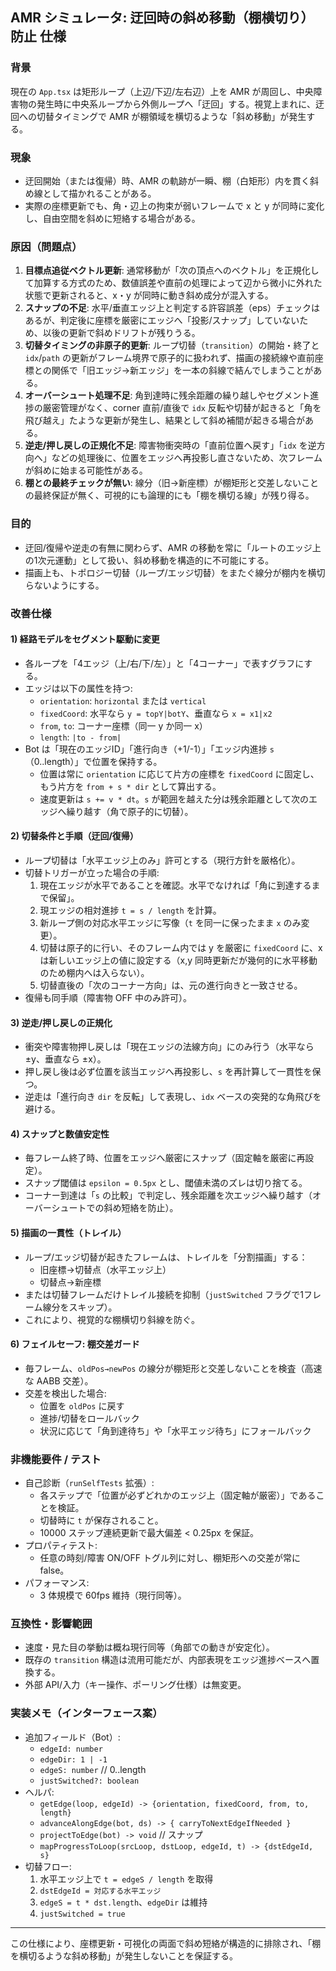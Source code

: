 ## AMR シミュレータ: 迂回時の斜め移動（棚横切り）防止 仕様

### 背景
現在の `App.tsx` は矩形ループ（上辺/下辺/左右辺）上を AMR が周回し、中央障害物の発生時に中央系ループから外側ループへ「迂回」する。視覚上まれに、迂回への切替タイミングで AMR が棚領域を横切るような「斜め移動」が発生する。

### 現象
- 迂回開始（または復帰）時、AMR の軌跡が一瞬、棚（白矩形）内を貫く斜め線として描かれることがある。
- 実際の座標更新でも、角・辺上の拘束が弱いフレームで x と y が同時に変化し、自由空間を斜めに短絡する場合がある。

### 原因（問題点）
1. **目標点追従ベクトル更新**: 通常移動が「次の頂点へのベクトル」を正規化して加算する方式のため、数値誤差や直前の処理によって辺から微小に外れた状態で更新されると、x・y が同時に動き斜め成分が混入する。
2. **スナップの不足**: 水平/垂直エッジ上と判定する許容誤差（eps）チェックはあるが、判定後に座標を厳密にエッジへ「投影/スナップ」していないため、以後の更新で斜めドリフトが残りうる。
3. **切替タイミングの非原子的更新**: ループ切替（`transition`）の開始・終了と `idx`/`path` の更新がフレーム境界で原子的に扱われず、描画の接続線や直前座標との関係で「旧エッジ→新エッジ」を一本の斜線で結んでしまうことがある。
4. **オーバーシュート処理不足**: 角到達時に残余距離の繰り越しやセグメント進捗の厳密管理がなく、corner 直前/直後で `idx` 反転や切替が起きると「角を飛び越え」たような更新が発生し、結果として斜め補間が起きる場合がある。
5. **逆走/押し戻しの正規化不足**: 障害物衝突時の「直前位置へ戻す」「`idx` を逆方向へ」などの処理後に、位置をエッジへ再投影し直さないため、次フレームが斜めに始まる可能性がある。
6. **棚との最終チェックが無い**: 線分（旧→新座標）が棚矩形と交差しないことの最終保証が無く、可視的にも論理的にも「棚を横切る線」が残り得る。

### 目的
- 迂回/復帰や逆走の有無に関わらず、AMR の移動を常に「ルートのエッジ上の1次元運動」として扱い、斜め移動を構造的に不可能にする。
- 描画上も、トポロジー切替（ループ/エッジ切替）をまたぐ線分が棚内を横切らないようにする。

### 改善仕様

#### 1) 経路モデルをセグメント駆動に変更
- 各ループを「4エッジ（上/右/下/左）」と「4コーナー」で表すグラフにする。
- エッジは以下の属性を持つ:
  - `orientation`: `horizontal` または `vertical`
  - `fixedCoord`: 水平なら `y = topY|botY`、垂直なら `x = x1|x2`
  - `from`, `to`: コーナー座標（同一 y か同一 x）
  - `length`: `|to - from|`
- Bot は「現在のエッジID」「進行向き（+1/-1）」「エッジ内進捗 `s`（0..length）」で位置を保持する。
  - 位置は常に `orientation` に応じて片方の座標を `fixedCoord` に固定し、もう片方を `from + s * dir` として算出する。
  - 速度更新は `s += v * dt`。`s` が範囲を越えた分は残余距離として次のエッジへ繰り越す（角で原子的に切替）。

#### 2) 切替条件と手順（迂回/復帰）
- ループ切替は「水平エッジ上のみ」許可とする（現行方針を厳格化）。
- 切替トリガーが立った場合の手順:
  1. 現在エッジが水平であることを確認。水平でなければ「角に到達するまで保留」。
  2. 現エッジの相対進捗 `t = s / length` を計算。
  3. 新ループ側の対応水平エッジに写像（`t` を同一に保ったまま `x` のみ変更）。
  4. 切替は原子的に行い、そのフレーム内では y を厳密に `fixedCoord` に、x は新しいエッジ上の値に設定する（x,y 同時更新だが幾何的に水平移動のため棚内へは入らない）。
  5. 切替直後の「次のコーナー方向」は、元の進行向きと一致させる。
- 復帰も同手順（障害物 OFF 中のみ許可）。

#### 3) 逆走/押し戻しの正規化
- 衝突や障害物押し戻しは「現在エッジの法線方向」にのみ行う（水平なら ±y、垂直なら ±x）。
- 押し戻し後は必ず位置を該当エッジへ再投影し、`s` を再計算して一貫性を保つ。
- 逆走は「進行向き `dir` を反転」して表現し、`idx` ベースの突発的な角飛びを避ける。

#### 4) スナップと数値安定性
- 毎フレーム終了時、位置をエッジへ厳密にスナップ（固定軸を厳密に再設定）。
- スナップ閾値は `epsilon = 0.5px` とし、閾値未満のズレは切り捨てる。
- コーナー到達は「`s` の比較」で判定し、残余距離を次エッジへ繰り越す（オーバーシュートでの斜め短絡を防止）。

#### 5) 描画の一貫性（トレイル）
- ループ/エッジ切替が起きたフレームは、トレイルを「分割描画」する：
  - 旧座標→切替点（水平エッジ上）
  - 切替点→新座標
- または切替フレームだけトレイル接続を抑制（`justSwitched` フラグで1フレーム線分をスキップ）。
- これにより、視覚的な棚横切り斜線を防ぐ。

#### 6) フェイルセーフ: 棚交差ガード
- 毎フレーム、`oldPos→newPos` の線分が棚矩形と交差しないことを検査（高速な AABB 交差）。
- 交差を検出した場合:
  - 位置を `oldPos` に戻す
  - 進捗/切替をロールバック
  - 状況に応じて「角到達待ち」や「水平エッジ待ち」にフォールバック

### 非機能要件 / テスト
- 自己診断（`runSelfTests` 拡張）:
  - 各ステップで「位置が必ずどれかのエッジ上（固定軸が厳密）」であることを検証。
  - 切替時に `t` が保存されること。
  - 10000 ステップ連続更新で最大偏差 < 0.25px を保証。
- プロパティテスト:
  - 任意の時刻/障害 ON/OFF トグル列に対し、棚矩形への交差が常に false。
- パフォーマンス:
  - 3 体規模で 60fps 維持（現行同等）。

### 互換性・影響範囲
- 速度・見た目の挙動は概ね現行同等（角部での動きが安定化）。
- 既存の `transition` 構造は流用可能だが、内部表現をエッジ進捗ベースへ置換する。
- 外部 API/入力（キー操作、ポーリング仕様）は無変更。

### 実装メモ（インターフェース案）
- 追加フィールド（Bot）:
  - `edgeId: number`
  - `edgeDir: 1 | -1`
  - `edgeS: number`  // 0..length
  - `justSwitched?: boolean`
- ヘルパ:
  - `getEdge(loop, edgeId) -> {orientation, fixedCoord, from, to, length}`
  - `advanceAlongEdge(bot, ds) -> { carryToNextEdgeIfNeeded }`
  - `projectToEdge(bot) -> void`  // スナップ
  - `mapProgressToLoop(srcLoop, dstLoop, edgeId, t) -> {dstEdgeId, s}`
- 切替フロー:
  1. 水平エッジ上で `t = edgeS / length` を取得
  2. `dstEdgeId = 対応する水平エッジ`
  3. `edgeS = t * dst.length`、`edgeDir` は維持
  4. `justSwitched = true`

---
この仕様により、座標更新・可視化の両面で斜め短絡が構造的に排除され、「棚を横切るような斜め移動」が発生しないことを保証する。


